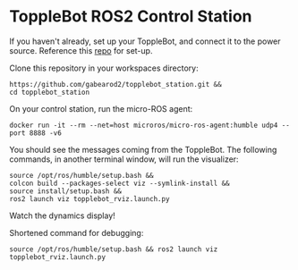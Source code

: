 # ToppleBot ROS2 Control Station

If you haven't already, set up your ToppleBot, and connect it to the power source. Reference this [repo](https://github.com/gabearod2/topplebot.git) for set-up.

Clone this repository in your workspaces directory:
```
https://github.com/gabearod2/topplebot_station.git &&
cd topplebot_station
```

On your control station, run the micro-ROS agent:

```
docker run -it --rm --net=host microros/micro-ros-agent:humble udp4 --port 8888 -v6
```

You should see the messages coming from the ToppleBot. The following commands, in another terminal window, will run the visualizer:

```
source /opt/ros/humble/setup.bash &&
colcon build --packages-select viz --symlink-install &&
source install/setup.bash &&
ros2 launch viz topplebot_rviz.launch.py
```

Watch the dynamics display!

Shortened command for debugging:

```
source /opt/ros/humble/setup.bash && ros2 launch viz topplebot_rviz.launch.py
```

